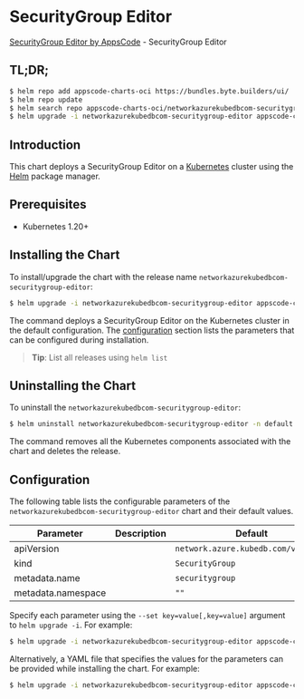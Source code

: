 # SecurityGroup Editor

[SecurityGroup Editor by AppsCode](https://appscode.com) - SecurityGroup Editor

## TL;DR;

```bash
$ helm repo add appscode-charts-oci https://bundles.byte.builders/ui/
$ helm repo update
$ helm search repo appscode-charts-oci/networkazurekubedbcom-securitygroup-editor --version=v0.13.0
$ helm upgrade -i networkazurekubedbcom-securitygroup-editor appscode-charts-oci/networkazurekubedbcom-securitygroup-editor -n default --create-namespace --version=v0.13.0
```

## Introduction

This chart deploys a SecurityGroup Editor on a [Kubernetes](http://kubernetes.io) cluster using the [Helm](https://helm.sh) package manager.

## Prerequisites

- Kubernetes 1.20+

## Installing the Chart

To install/upgrade the chart with the release name `networkazurekubedbcom-securitygroup-editor`:

```bash
$ helm upgrade -i networkazurekubedbcom-securitygroup-editor appscode-charts-oci/networkazurekubedbcom-securitygroup-editor -n default --create-namespace --version=v0.13.0
```

The command deploys a SecurityGroup Editor on the Kubernetes cluster in the default configuration. The [configuration](#configuration) section lists the parameters that can be configured during installation.

> **Tip**: List all releases using `helm list`

## Uninstalling the Chart

To uninstall the `networkazurekubedbcom-securitygroup-editor`:

```bash
$ helm uninstall networkazurekubedbcom-securitygroup-editor -n default
```

The command removes all the Kubernetes components associated with the chart and deletes the release.

## Configuration

The following table lists the configurable parameters of the `networkazurekubedbcom-securitygroup-editor` chart and their default values.

|     Parameter      | Description |                    Default                     |
|--------------------|-------------|------------------------------------------------|
| apiVersion         |             | <code>network.azure.kubedb.com/v1alpha1</code> |
| kind               |             | <code>SecurityGroup</code>                     |
| metadata.name      |             | <code>securitygroup</code>                     |
| metadata.namespace |             | <code>""</code>                                |


Specify each parameter using the `--set key=value[,key=value]` argument to `helm upgrade -i`. For example:

```bash
$ helm upgrade -i networkazurekubedbcom-securitygroup-editor appscode-charts-oci/networkazurekubedbcom-securitygroup-editor -n default --create-namespace --version=v0.13.0 --set apiVersion=network.azure.kubedb.com/v1alpha1
```

Alternatively, a YAML file that specifies the values for the parameters can be provided while
installing the chart. For example:

```bash
$ helm upgrade -i networkazurekubedbcom-securitygroup-editor appscode-charts-oci/networkazurekubedbcom-securitygroup-editor -n default --create-namespace --version=v0.13.0 --values values.yaml
```
